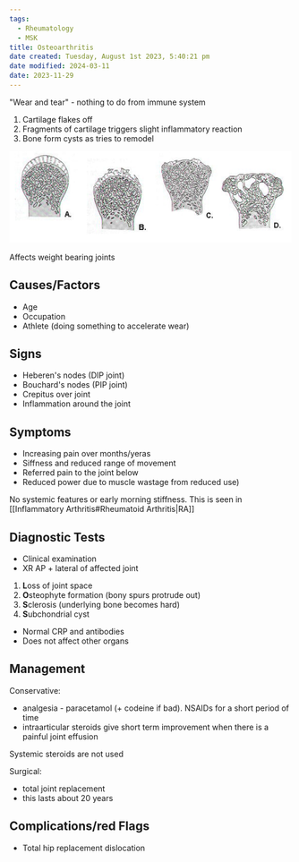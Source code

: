 ```yaml
---
tags:
  - Rheumatology
  - MSK
title: Osteoarthritis
date created: Tuesday, August 1st 2023, 5:40:21 pm
date modified: 2024-03-11
date: 2023-11-29
---
```


"Wear and tear" - nothing to do from immune system

1. Cartilage flakes off
2. Fragments of cartilage triggers slight inflammatory reaction
3. Bone form cysts as tries to remodel

![|575](z_attachments/575-1.png)

Affects weight bearing joints
## Causes/Factors

- Age
- Occupation
- Athlete (doing something to accelerate wear)

## Signs 

- Heberen's nodes (DIP joint)
- Bouchard's nodes (PIP joint)
- Crepitus over joint 
- Inflammation around the joint

## Symptoms

- Increasing pain over months/yeras
- Siffness and reduced range of movement 
- Referred pain to the joint below
- Reduced power due to muscle wastage from reduced use) 

No systemic features or early morning stiffness. This is seen in [[Inflammatory Arthritis#Rheumatoid Arthritis|RA]]
## Diagnostic Tests

- Clinical examination
- XR AP + lateral of affected joint
1. **L**oss of joint space
2. **O**steophyte formation (bony spurs protrude out)
3. **S**clerosis (underlying bone becomes hard)
4. **S**ubchondrial cyst


- Normal CRP and antibodies
- Does not affect other organs

## Management

Conservative:
- analgesia - paracetamol (+ codeine if bad). NSAIDs for a short period of time
- intraarticular steroids give short term improvement when there is a painful joint effusion 

Systemic steroids are not used

Surgical: 
- total joint replacement
- this lasts about 20 years

## Complications/red Flags

- Total hip replacement dislocation 